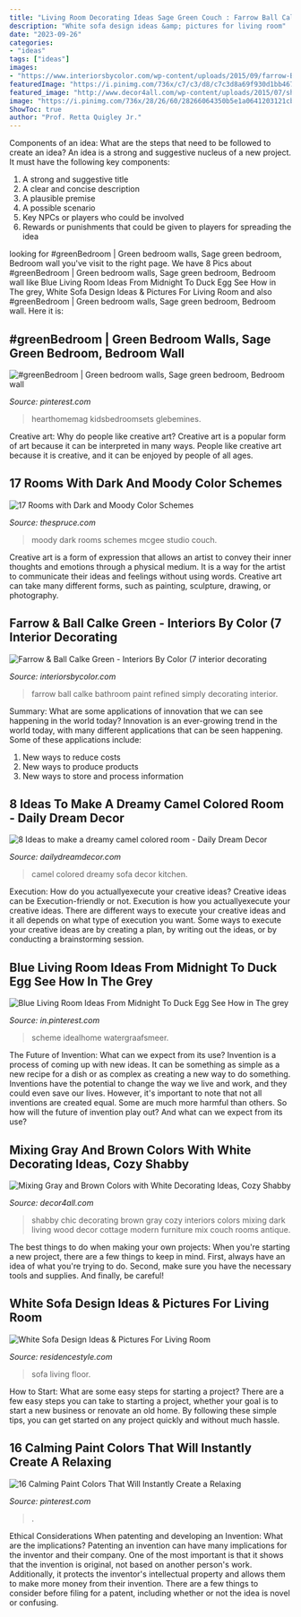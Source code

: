 ```yaml
---
title: "Living Room Decorating Ideas Sage Green Couch : Farrow Ball Calke Bathroom Paint Refined Simply Decorating Interior"
description: "White sofa design ideas &amp; pictures for living room"
date: "2023-09-26"
categories:
- "ideas"
tags: ["ideas"]
images:
- "https://www.interiorsbycolor.com/wp-content/uploads/2015/09/farrow-Ball-calke-green-paint-bathroom-737x1024.jpg"
featuredImage: "https://i.pinimg.com/736x/c7/c3/d8/c7c3d8a69f930d1bb4676e37aba34040.jpg"
featured_image: "http://www.decor4all.com/wp-content/uploads/2015/07/shabby-chic-ideas-vintage-style-6.jpg"
image: "https://i.pinimg.com/736x/28/26/60/28266064350b5e1a0641203121cbea60.jpg"
ShowToc: true
author: "Prof. Retta Quigley Jr."
---
```



Components of an idea: What are the steps that need to be followed to create an idea?
An idea is a strong and suggestive nucleus of a new project. It must have the following key components:
1. A strong and suggestive title 
2. A clear and concise description 
3. A plausible premise 
4. A possible scenario 
5. Key NPCs or players who could be involved 
6. Rewards or punishments that could be given to players for spreading the idea 

	

		
looking for #greenBedroom | Green bedroom walls, Sage green bedroom, Bedroom wall you've visit to the right page. We have 8 Pics about #greenBedroom | Green bedroom walls, Sage green bedroom, Bedroom wall like Blue Living Room Ideas From Midnight To Duck Egg See How in The grey, White Sofa Design Ideas &amp; Pictures For Living Room and also #greenBedroom | Green bedroom walls, Sage green bedroom, Bedroom wall. Here it is:
		
    
## #greenBedroom | Green Bedroom Walls, Sage Green Bedroom, Bedroom Wall

<img loading=lazy src="https://i.pinimg.com/originals/aa/9e/5b/aa9e5b53aa4fea1efd68315a57ed05d5.jpg" onerror="this.onerror=null;this.src='https://tse3.mm.bing.net/th?id=OIP.yI3IxqwVTAPvBTM8AeQ_VgHaLH&amp;pid=15.1';" alt="#greenBedroom | Green bedroom walls, Sage green bedroom, Bedroom wall">

_Source: pinterest.com_

>hearthomemag kidsbedroomsets glebemines. 

	

Creative art: Why do people like creative art?
Creative art is a popular form of art because it can be interpreted in many ways. People like creative art because it is creative, and it can be enjoyed by people of all ages.

    
## 17 Rooms With Dark And Moody Color Schemes

<img loading=lazy src="https://www.thespruce.com/thmb/EVS_8VU1ElWP5Tal3aW7vhAvWOE=/960x0/filters:no_upscale():max_bytes(150000):strip_icc()/download-5a7c5e9da9d4f9003675055f.jpeg" onerror="this.onerror=null;this.src='https://tse3.mm.bing.net/th?id=OIP.2Wgyv5vn2n7HP-AtsHSzJQHaKz&amp;pid=15.1';" alt="17 Rooms with Dark and Moody Color Schemes">

_Source: thespruce.com_

>moody dark rooms schemes mcgee studio couch. 

	

Creative art is a form of expression that allows an artist to convey their inner thoughts and emotions through a physical medium. It is a way for the artist to communicate their ideas and feelings without using words. Creative art can take many different forms, such as painting, sculpture, drawing, or photography.

    
## Farrow &amp; Ball Calke Green - Interiors By Color (7 Interior Decorating

<img loading=lazy src="https://www.interiorsbycolor.com/wp-content/uploads/2015/09/farrow-Ball-calke-green-paint-bathroom-737x1024.jpg" onerror="this.onerror=null;this.src='https://tse3.mm.bing.net/th?id=OIP.LDLKtDfatR-fxrya8lZ0FgHaKS&amp;pid=15.1';" alt="Farrow &amp; Ball Calke Green - Interiors By Color (7 interior decorating">

_Source: interiorsbycolor.com_

>farrow ball calke bathroom paint refined simply decorating interior. 

	

Summary: What are some applications of innovation that we can see happening in the world today?
Innovation is an ever-growing trend in the world today, with many different applications that can be seen happening. Some of these applications include: 
1. New ways to reduce costs 
2. New ways to produce products 
3. New ways to store and process information 

    
## 8 Ideas To Make A Dreamy Camel Colored Room - Daily Dream Decor

<img loading=lazy src="https://www.dailydreamdecor.com/wp-content/uploads/2017/01/camel-sofa.jpg" onerror="this.onerror=null;this.src='https://tse4.mm.bing.net/th?id=OIP.JnAYrzn3_EZbumtXXezP8QHaLG&amp;pid=15.1';" alt="8 Ideas to make a dreamy camel colored room - Daily Dream Decor">

_Source: dailydreamdecor.com_

>camel colored dreamy sofa decor kitchen. 

	

Execution: How do you actuallyexecute your creative ideas?
Creative ideas can be Execution-friendly or not. Execution is how you actuallyexecute your creative ideas. There are different ways to execute your creative ideas and it all depends on what type of execution you want. Some ways to execute your creative ideas are by creating a plan, by writing out the ideas, or by conducting a brainstorming session.

    
## Blue Living Room Ideas From Midnight To Duck Egg See How In The Grey

<img loading=lazy src="https://i.pinimg.com/736x/28/26/60/28266064350b5e1a0641203121cbea60.jpg" onerror="this.onerror=null;this.src='https://tse1.mm.bing.net/th?id=OIP.5xb55JoYJb-qaDWsXt6WbgHaHa&amp;pid=15.1';" alt="Blue Living Room Ideas From Midnight To Duck Egg See How in The grey">

_Source: in.pinterest.com_

>scheme idealhome watergraafsmeer. 

	

The Future of Invention: What can we expect from its use?
Invention is a process of coming up with new ideas. It can be something as simple as a new recipe for a dish or as complex as creating a new way to do something. Inventions have the potential to change the way we live and work, and they could even save our lives. However, it's important to note that not all inventions are created equal. Some are much more harmful than others. So how will the future of invention play out? And what can we expect from its use?

    
## Mixing Gray And Brown Colors With White Decorating Ideas, Cozy Shabby

<img loading=lazy src="http://www.decor4all.com/wp-content/uploads/2015/07/shabby-chic-ideas-vintage-style-6.jpg" onerror="this.onerror=null;this.src='https://tse3.mm.bing.net/th?id=OIP.YAZ7SH83IDQzG-Q5SCGH6gHaJl&amp;pid=15.1';" alt="Mixing Gray and Brown Colors with White Decorating Ideas, Cozy Shabby">

_Source: decor4all.com_

>shabby chic decorating brown gray cozy interiors colors mixing dark living wood decor cottage modern furniture mix couch rooms antique. 

	

The best things to do when making your own projects:
When you're starting a new project, there are a few things to keep in mind. First, always have an idea of what you're trying to do. Second, make sure you have the necessary tools and supplies. And finally, be careful!

    
## White Sofa Design Ideas &amp; Pictures For Living Room

<img loading=lazy src="https://www.residencestyle.com/wp-content/uploads/2015/02/white-sofa-living-room-with-black-white-floor.jpg" onerror="this.onerror=null;this.src='https://tse3.mm.bing.net/th?id=OIP.ppecsbuvNO2v-IB3GZl83gHaJ3&amp;pid=15.1';" alt="White Sofa Design Ideas &amp; Pictures For Living Room">

_Source: residencestyle.com_

>sofa living floor. 

	

How to Start: What are some easy steps for starting a project?
There are a few easy steps you can take to starting a project, whether your goal is to start a new business or renovate an old home. By following these simple tips, you can get started on any project quickly and without much hassle.

    
## 16 Calming Paint Colors That Will Instantly Create A Relaxing

<img loading=lazy src="https://i.pinimg.com/736x/c7/c3/d8/c7c3d8a69f930d1bb4676e37aba34040.jpg" onerror="this.onerror=null;this.src='https://tse2.mm.bing.net/th?id=OIP.OQJuGGxs1-ToPfz1m2PguAHaJR&amp;pid=15.1';" alt="16 Calming Paint Colors That Will Instantly Create a Relaxing">

_Source: pinterest.com_

>. 

	

Ethical Considerations When patenting and developing an Invention: What are the implications?
Patenting an invention can have many implications for the inventor and their company. One of the most important is that it shows that the invention is original, not based on another person's work. Additionally, it protects the inventor's intellectual property and allows them to make more money from their invention. There are a few things to consider before filing for a patent, including whether or not the idea is novel or confusing.

